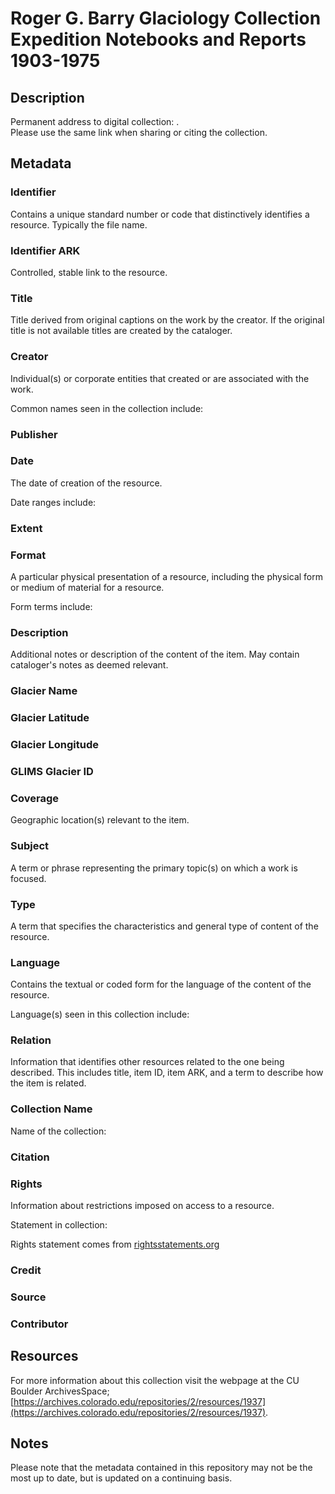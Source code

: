 # Roger G. Barry Glaciology Collection Expedition Notebooks and Reports 1903-1975
## Description

Permanent address to digital collection: []().<br /> 
Please use the same link when sharing or citing the collection.
## Metadata

### Identifier
Contains a unique standard number or code that distinctively identifies a resource. Typically the file name. 

### Identifier ARK
Controlled, stable link to the resource. 

### Title
Title derived from original captions on the work by the creator. If the original title is not available titles are created by the cataloger.


### Creator
Individual(s) or corporate entities that created or are associated with the work. 

Common names seen in the collection include: 

### Publisher

### Date
The date of creation of the resource. 

Date ranges include:

### Extent


### Format
A particular physical presentation of a resource, including the physical form or medium of material for a resource. 

Form terms include:

### Description
Additional notes or description of the content of the item. May contain cataloger's notes as deemed relevant.

### Glacier Name

### Glacier Latitude

### Glacier Longitude

### GLIMS Glacier ID

### Coverage
Geographic location(s) relevant to the item. 

### Subject
A term or phrase representing the primary topic(s) on which a work is focused. 

### Type
A term that specifies the characteristics and general type of content of the resource. 

### Language
Contains the textual or coded form for the language of the content of the resource. 

Language(s) seen in this collection include:

### Relation
Information that identifies other resources related to the one being described. This includes title, item ID, item ARK, and a term to describe how the item is related.

### Collection Name
Name of the collection:

### Citation

### Rights
Information about restrictions imposed on access to a resource.

Statement in collection:

Rights statement comes from [rightsstatements.org](https://rightsstatements.org/page/1.0/?language=en)

### Credit

### Source

### Contributor

## Resources
For more information about this collection visit the webpage at the CU Boulder ArchivesSpace; [https://archives.colorado.edu/repositories/2/resources/1937](https://archives.colorado.edu/repositories/2/resources/1937).
## Notes
Please note that the metadata contained in this repository may not be the most up to date, but is updated on a continuing basis.
